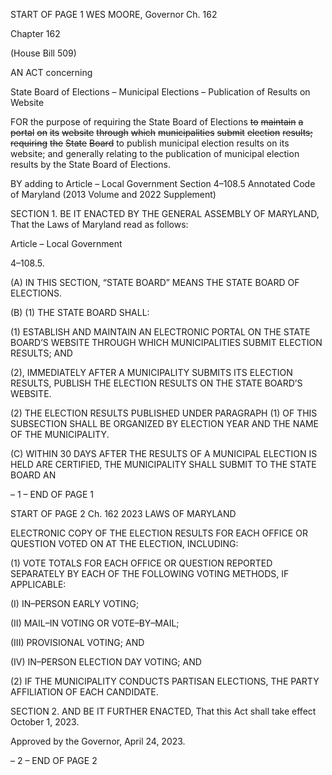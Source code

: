 START OF PAGE 1
WES MOORE, Governor Ch. 162

Chapter 162

(House Bill 509)

AN ACT concerning

State Board of Elections – Municipal Elections – Publication of Results on
Website

FOR the purpose of requiring the State Board of Elections ~~to~~ ~~maintain~~ ~~a~~ ~~portal~~ ~~on~~ ~~its~~
~~website~~ ~~through~~ ~~which~~ ~~municipalities~~ ~~submit~~ ~~election~~ ~~results;~~ ~~requiring~~ ~~the~~ ~~State~~
~~Board~~ to publish municipal election results on its website; and generally relating to
the publication of municipal election results by the State Board of Elections.

BY adding to
Article – Local Government
Section 4–108.5
Annotated Code of Maryland
(2013 Volume and 2022 Supplement)

SECTION 1. BE IT ENACTED BY THE GENERAL ASSEMBLY OF MARYLAND,
That the Laws of Maryland read as follows:

Article – Local Government

4–108.5.

(A) IN THIS SECTION, “STATE BOARD” MEANS THE STATE BOARD OF
ELECTIONS.

(B) (1) THE STATE BOARD SHALL:

(1) ESTABLISH AND MAINTAIN AN ELECTRONIC PORTAL ON THE
STATE BOARD’S WEBSITE THROUGH WHICH MUNICIPALITIES SUBMIT ELECTION
RESULTS; AND

(2), IMMEDIATELY AFTER A MUNICIPALITY SUBMITS ITS ELECTION
RESULTS, PUBLISH THE ELECTION RESULTS ON THE STATE BOARD’S WEBSITE.

(2) THE ELECTION RESULTS PUBLISHED UNDER PARAGRAPH (1) OF
THIS SUBSECTION SHALL BE ORGANIZED BY ELECTION YEAR AND THE NAME OF THE
MUNICIPALITY.

(C) WITHIN 30 DAYS AFTER THE RESULTS OF A MUNICIPAL ELECTION IS
HELD ARE CERTIFIED, THE MUNICIPALITY SHALL SUBMIT TO THE STATE BOARD AN

– 1 –
END OF PAGE 1

START OF PAGE 2
Ch. 162 2023 LAWS OF MARYLAND

ELECTRONIC COPY OF THE ELECTION RESULTS FOR EACH OFFICE OR QUESTION
VOTED ON AT THE ELECTION, INCLUDING:

(1) VOTE TOTALS FOR EACH OFFICE OR QUESTION REPORTED
SEPARATELY BY EACH OF THE FOLLOWING VOTING METHODS, IF APPLICABLE:

(I) IN–PERSON EARLY VOTING;

(II) MAIL–IN VOTING OR VOTE–BY–MAIL;

(III) PROVISIONAL VOTING; AND

(IV) IN–PERSON ELECTION DAY VOTING; AND

(2) IF THE MUNICIPALITY CONDUCTS PARTISAN ELECTIONS, THE
PARTY AFFILIATION OF EACH CANDIDATE.

SECTION 2. AND BE IT FURTHER ENACTED, That this Act shall take effect
October 1, 2023.

Approved by the Governor, April 24, 2023.

– 2 –
END OF PAGE 2